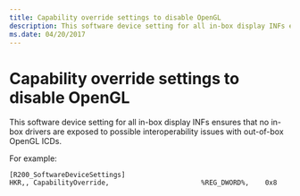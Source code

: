 ```yaml
---
title: Capability override settings to disable OpenGL
description: This software device setting for all in-box display INFs ensures that no in-box drivers are exposed to possible interoperability issues with out-of-box OpenGL ICDs.
ms.date: 04/20/2017
---
```


# Capability override settings to disable OpenGL


This software device setting for all in-box display INFs ensures that no in-box drivers are exposed to possible interoperability issues with out-of-box OpenGL ICDs.

For example:

``` syntax
[R200_SoftwareDeviceSettings]
HKR,, CapabilityOverride,                       %REG_DWORD%,    0x8
```

 

 





